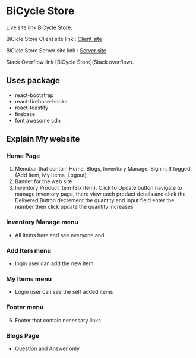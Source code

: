 # BiCycle Store

Live site link [BiCycle Store](https://github.com/facebook/create-react-app).

BiCicle Store Client site link : [Client site](https://github.com/ProgrammingHeroWC4/warehouse-management-client-side-Ramash3828)

BiCicle Store Server site link : [Server site](https://github.com/ProgrammingHeroWC4/warehouse-management-server-side-Ramash3828)

Stack Overflow link [BiCycle Store](Stack overflow).

## Uses package

-   react-bootstrap
-   react-firebase-hooks
-   react-toastify
-   firebase
-   font awesome cdn

## Explain My website

### Home Page

1. Menubar that contain Home, Blogs, Inventory Manage, Signin. If logged (Add Item, My Items, Logout)
2. Banner for the web site
3. Inventory Product Item (Six item). Click to Update button navigate to manage inventory page, there view each product details and click the Delivered Button decrement the quantity and input field enter the number then click update the quantity increases

### Inventory Manage menu

-   All items here and see everyone and

### Add Item menu

-   login user can add the new item

### My Items menu

-   Login user can see the self added items

### Footer menu

6. Footer that contain necessary links

### Blogs Page

-   Question and Answer only
